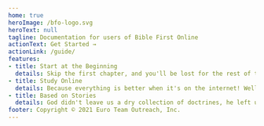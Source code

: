 ```yaml
---
home: true
heroImage: /bfo-logo.svg
heroText: null
tagline: Documentation for users of Bible First Online
actionText: Get Started →
actionLink: /guide/
features:
- title: Start at the Beginning
  details: Skip the first chapter, and you'll be lost for the rest of the book. Bible First starts at the very beginning of the Bible!
- title: Study Online
  details: Because everything is better when it's on the internet! Well, almost everything...
- title: Based on Stories
  details: God didn't leave us a dry collection of doctrines, he left us a book of stories. So let's get started!
footer: Copyright © 2021 Euro Team Outreach, Inc.
---
```

